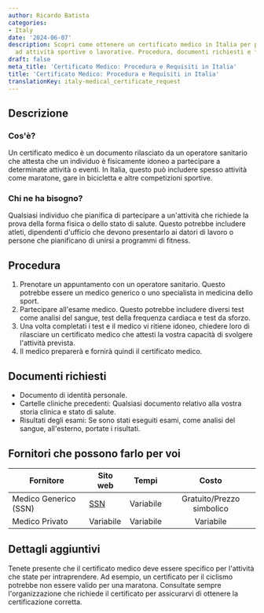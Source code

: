```yaml
---
author: Ricardo Batista
categories:
- Italy
date: '2024-06-07'
description: Scopri come ottenere un certificato medico in Italia per partecipare
  ad attività sportive o lavorative. Procedura, documenti richiesti e fornitori disponibili.
draft: false
meta_title: 'Certificato Medico: Procedura e Requisiti in Italia'
title: 'Certificato Medico: Procedura e Requisiti in Italia'
translationKey: italy-medical_certificate_request
---
```



## Descrizione
### Cos'è?
Un certificato medico è un documento rilasciato da un operatore sanitario che attesta che un individuo è fisicamente idoneo a partecipare a determinate attività o eventi. In Italia, questo può includere spesso attività come maratone, gare in bicicletta e altre competizioni sportive.

### Chi ne ha bisogno?
Qualsiasi individuo che pianifica di partecipare a un'attività che richiede la prova della forma fisica o dello stato di salute. Questo potrebbe includere atleti, dipendenti d'ufficio che devono presentarlo ai datori di lavoro o persone che pianificano di unirsi a programmi di fitness.

## Procedura
1. Prenotare un appuntamento con un operatore sanitario. Questo potrebbe essere un medico generico o uno specialista in medicina dello sport.
2. Partecipare all'esame medico. Questo potrebbe includere diversi test come analisi del sangue, test della frequenza cardiaca e test da sforzo.
3. Una volta completati i test e il medico vi ritiene idoneo, chiedere loro di rilasciare un certificato medico che attesti la vostra capacità di svolgere l'attività prevista.
4. Il medico preparerà e fornirà quindi il certificato medico.

## Documenti richiesti
- Documento di identità personale.
- Cartelle cliniche precedenti: Qualsiasi documento relativo alla vostra storia clinica e stato di salute.
- Risultati degli esami: Se sono stati eseguiti esami, come analisi del sangue, all'esterno, portate i risultati.

## Fornitori che possono farlo per voi

| Fornitore        |     Sito web     |     Tempi    |       Costo      |
| --------------- | --------------- |  :-------------: | :-------------: |
| Medico Generico (SSN) |  [SSN](https://www.sanita.gov.it/)        |      Variabile      |        Gratuito/Prezzo simbolico       |
| Medico Privato      |  Variabile       |      Variabile      |        Variabile       |

## Dettagli aggiuntivi
Tenete presente che il certificato medico deve essere specifico per l'attività che state per intraprendere. Ad esempio, un certificato per il ciclismo potrebbe non essere valido per una maratona. Consultate sempre l'organizzazione che richiede il certificato per assicurarvi di ottenere la certificazione corretta.